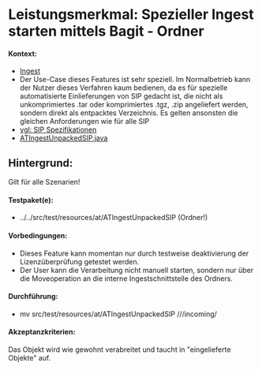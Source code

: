 # Leistungsmerkmal: Spezieller Ingest starten mittels Bagit - Ordner


#### Kontext:

* [Ingest](feature_ingest_retrieval.md)
* Der Use-Case dieses Features ist sehr speziell. Im Normalbetrieb kann  der Nutzer dieses Verfahren kaum bedienen, da es für spezielle 
automatisierte Einlieferungen von SIP gedacht ist, die nicht als unkomprimiertes .tar oder komprimiertes .tgz, .zip angeliefert werden, sondern direkt als 
entpacktes Verzeichnis. Es gelten ansonsten die gleichen Anforderungen wie für alle SIP
* [vgl: SIP Spezifikationen](specification_sip.de.md)
* [ATIngestUnpackedSIP.java](../../test/java/de/uzk/hki/da/at/ATIngestUnpackedSIP.java)

## Hintergrund:

Gilt für alle Szenarien!

#### Testpaket(e):

* ../../src/test/resources/at/ATIngestUnpackedSIP (Ordner!)

#### Vorbedingungen:

* Dieses Feature kann momentan nur durch testweise deaktivierung der Lizenzüberprüfung getestet werden.
* Der User kann die Verarbeitung nicht manuell starten,
sondern nur über die Moveoperation an die interne Ingestschnittstelle des Ordners. 

#### Durchführung:

* mv src/test/resources/at/ATIngestUnpackedSIP /<ingestSchnittstelle>/<csn>/incoming/

#### Akzeptanzkriterien:

Das Objekt wird wie gewohnt verabreitet und taucht in "eingelieferte Objekte" auf.